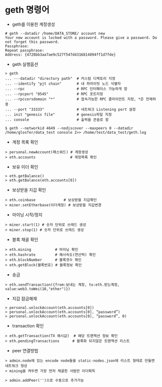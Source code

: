 # geth 명령어

* geth를 이용한 계정생성

```
# geth --datadir /home/DATA_STORE/ account new
Your new account is locked with a password. Please give a password. Do not forget this password.
Passphrase:
Repeat passphrase:
Address: {4728bb3aa7ae9c527f547d4316814894ff1d7fde}
```

* geth 실행옵션

```shell
> geth
... ---datadir "directory path"  # 커스텀 디렉토리 지정
... --identify "pjt chain"       # 내 파라이빗 노드 식별자
... --rpc                        # RPC 인터페이스 가능하게 함
... --rpcport "8545"             # RPC 포트지정
... --rpccorsdomain "*"          # 접속가능한 RPC 클라이언트 지정, *은 전체허용
... --port "33333"               # 네트워크 Listening port 설정
... init "genesis file"          # genesis파일 지정
... console                      # 출력을 콘솔로 함
```

```
$ geth --networkid 4649 --nodiscover --maxpeers 0 --datadir /home/glosfer/data_test console 2>> /home/test/data_test/geth.log
```



* 계정 목록 확인
```
> personal.newAccount(패스워드) # 계정생성
> eth.accounts                # 계정목록 확인
```

* 보유 이더 확인


```shell
> eth.getBalance()
> eth.getBalance(eth.accounts[0])
```

* 보상받을 지갑 확인

```shell
> eth.coinbase             # 보상받을 지갑확인
> miner.setEtherbase(이더계정) # 보상받을 지갑변경
```

* 마이닝 시작/정지

```shell
> miner.start(1) # 숫자 단위로 쓰레드 생성
> miner.stop(1) # 숫자 단위로 쓰레드 생성
```


* 블록 채굴 확인

```shell
> eth.mining           # 마이닝 확인
> eth.hashrate         # 해시속도(연산력) 확인
> eth.blockNumber      # 블록갯수 확인
> eth.getBlock(블록번호) # 블록정보 확인
```
* 송금

```shell
> eth.sendTransaction({from:보내는 계정, to:eth.받는계정, value:web3.toWei(10,"ether")})
```

* 지갑 잠금해제

```Shell
> personal.unlockAccount(eth.accounts[0])
> personal.unlockAccount(eth.accounts[0], “password”)
> personal.unlockAccount(eth.accounts[0], “password”, 0)
```

* transaction 확인

```
> eth.getTransaction(TX 해시값)  # 해당 트랜잭션 정보 확인
> eth.pendingTransactions      # 블록화 되지않은 트랜잭션 리스트
```

* peer 연결방법

```
> admin.node에 있는 encode node들을 static-nodes.json에 리스트 형태로 만들면 네트워크 형성
> mining을 켜두면 가장 먼저 채굴한 사람만 이더획득

> admin.addPeer('')으로 수동으로 추가가능
```
